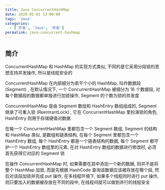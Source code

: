 ```yaml
---
title: Java ConcurrentHashMap
date: 2020-05-01 13:00:00
tags: 'Java'
categories:
  - ['开发', 'Java', '并发']
permalink: java-concurrent-hashmap
---
```


## 简介

ConcurrentHashMap 和 HashMap 的实现方式类似, 不同的是它采用分段锁的思想支持并发操作, 所以是线程安全的

ConcurrentHashMap 在内部细分为若干个小的 HashMap, 叫作数据段 (Segment) , 在默认情况下, 一个 ConcurrentHashMap 被细分为 16 个数据段, 对每个数据段的数据都单独进行加锁操作, Segment 的个数为锁的并发度

ConcurrentHashMap 是由 Segment 数组和 HashEntry 数组组成的, Segment 继承了可重入锁 (ReentrantLock) , 它在 ConcurrentHashMap 里扮演锁的角色, HashEntry 则用于存储键值对数据

在每一个 ConcurrentHashMap 里都包含一个 Segment 数组, Segment 的结构和 HashMap 类似, 是数组和链表结构, 在每个 Segment 里都包含一个 HashEntry 数组, 每个 HashEntry 都是一个链表结构的数据, 每个 Segment 都守护一个 HashEntry 数组里的元素, 在对 HashEntry 数组的数据进行修改时, 必须首先获得它对应的 Segment 锁

在操作 ConcurrentHashMap 时, 如果需要在其中添加一个新的数据, 则并不是将整个 HashMap 加锁, 而是先根据 HashCode 查询该数据应该被存放在哪个段, 然后对该段加锁并完成 put 操作, 在多线程环境下, 如果多个线程同时进行 put 操作, 则只要加入的数据被存放在不同的段中, 在线程间就可以做到并行的线程安全
